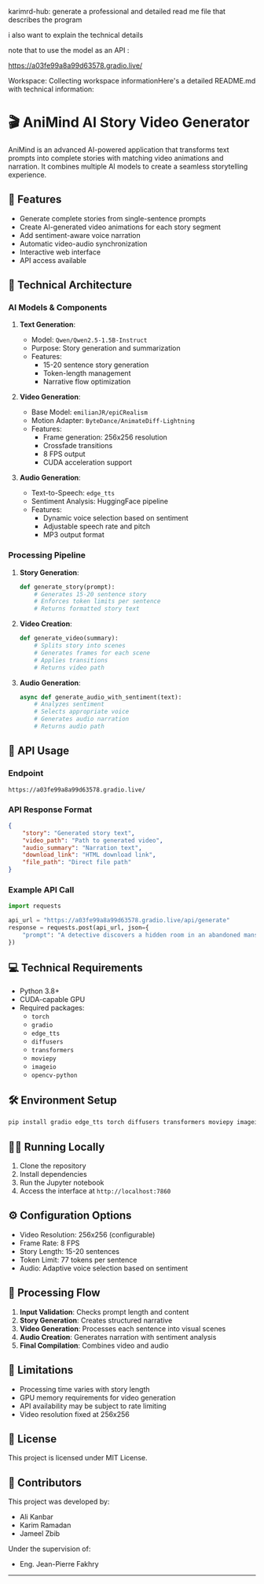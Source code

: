 karimrd-hub: generate a professional and detailed read me file that describes the program

i also want to explain the technical details

note that to use the model as an API :

https://a03fe99a8a99d63578.gradio.live/

Workspace: Collecting workspace informationHere's a detailed README.md with technical information:

# 🎬 AniMind AI Story Video Generator

AniMind is an advanced AI-powered application that transforms text prompts into complete stories with matching video animations and narration. It combines multiple AI models to create a seamless storytelling experience.

## 🌟 Features

- Generate complete stories from single-sentence prompts
- Create AI-generated video animations for each story segment
- Add sentiment-aware voice narration
- Automatic video-audio synchronization
- Interactive web interface
- API access available

## 🔧 Technical Architecture

### AI Models & Components

1. **Text Generation**:
   - Model: `Qwen/Qwen2.5-1.5B-Instruct`
   - Purpose: Story generation and summarization
   - Features:
     - 15-20 sentence story generation
     - Token-length management
     - Narrative flow optimization

2. **Video Generation**:
   - Base Model: `emilianJR/epiCRealism`
   - Motion Adapter: `ByteDance/AnimateDiff-Lightning`
   - Features:
     - Frame generation: 256x256 resolution
     - Crossfade transitions
     - 8 FPS output
     - CUDA acceleration support

3. **Audio Generation**:
   - Text-to-Speech: `edge_tts`
   - Sentiment Analysis: HuggingFace pipeline
   - Features:
     - Dynamic voice selection based on sentiment
     - Adjustable speech rate and pitch
     - MP3 output format

### Processing Pipeline

1. **Story Generation**:
   ```python
   def generate_story(prompt):
       # Generates 15-20 sentence story
       # Enforces token limits per sentence
       # Returns formatted story text
   ```

2. **Video Creation**:
   ```python
   def generate_video(summary):
       # Splits story into scenes
       # Generates frames for each scene
       # Applies transitions
       # Returns video path
   ```

3. **Audio Generation**:
   ```python
   async def generate_audio_with_sentiment(text):
       # Analyzes sentiment
       # Selects appropriate voice
       # Generates audio narration
       # Returns audio path
   ```

## 🚀 API Usage

### Endpoint
```
https://a03fe99a8a99d63578.gradio.live/
```

### API Response Format
```json
{
    "story": "Generated story text",
    "video_path": "Path to generated video",
    "audio_summary": "Narration text",
    "download_link": "HTML download link",
    "file_path": "Direct file path"
}
```

### Example API Call
```python
import requests

api_url = "https://a03fe99a8a99d63578.gradio.live/api/generate"
response = requests.post(api_url, json={
    "prompt": "A detective discovers a hidden room in an abandoned mansion"
})
```

## 💻 Technical Requirements

- Python 3.8+
- CUDA-capable GPU
- Required packages:
  - `torch`
  - `gradio`
  - `edge_tts`
  - `diffusers`
  - `transformers`
  - `moviepy`
  - `imageio`
  - `opencv-python`

## 🛠️ Environment Setup

```bash
pip install gradio edge_tts torch diffusers transformers moviepy imageio opencv-python
```

## 🏃‍♂️ Running Locally

1. Clone the repository
2. Install dependencies
3. Run the Jupyter notebook
4. Access the interface at `http://localhost:7860`

## ⚙️ Configuration Options

- Video Resolution: 256x256 (configurable)
- Frame Rate: 8 FPS
- Story Length: 15-20 sentences
- Token Limit: 77 tokens per sentence
- Audio: Adaptive voice selection based on sentiment

## 🔄 Processing Flow

1. **Input Validation**: Checks prompt length and content
2. **Story Generation**: Creates structured narrative
3. **Video Generation**: Processes each sentence into visual scenes
4. **Audio Creation**: Generates narration with sentiment analysis
5. **Final Compilation**: Combines video and audio

## 🚫 Limitations

- Processing time varies with story length
- GPU memory requirements for video generation
- API availability may be subject to rate limiting
- Video resolution fixed at 256x256

## 📝 License

This project is licensed under MIT License.


## 👥 Contributors

This project was developed by:
- Ali Kanbar
- Karim Ramadan
- Jameel Zbib

Under the supervision of:
- Eng. Jean-Pierre Fakhry

---